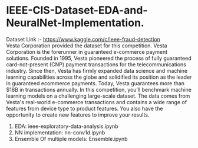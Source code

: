 # IEEE-CIS-Dataset-EDA-and-NeuralNet-Implementation.
Dataset Link :- https://www.kaggle.com/c/ieee-fraud-detection<br>
Vesta Corporation provided the dataset for this competition. Vesta Corporation is the forerunner in guaranteed e-commerce payment solutions. Founded in 1995, Vesta pioneered the process of fully guaranteed card-not-present (CNP) payment transactions for the telecommunications industry. Since then, Vesta has firmly expanded data science and machine learning capabilities across the globe and solidified its position as the leader in guaranteed ecommerce payments. Today, Vesta guarantees more than $18B in transactions annually. In this competition, you’ll benchmark machine learning models on a challenging large-scale dataset. The data comes from Vesta's real-world e-commerce transactions and contains a wide range of features from device type to product features. You also have the opportunity to create new features to improve your results.
1. EDA: ieee-exploratory-data-analysis.ipynb
2. NN implementation: nn-conv1d.ipynb
3. Ensemble Of multiple models: Ensemble.ipynb
